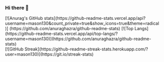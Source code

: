 ### Hi there 👋

<!--
**Mason130/Mason130** is a ✨ _special_ ✨ repository because its `README.md` (this file) appears on your GitHub profile.

Here are some ideas to get you started:

- 🔭 I’m currently working on ...
- 🌱 I’m currently learning ...
- 👯 I’m looking to collaborate on ...
- 🤔 I’m looking for help with ...
- 💬 Ask me about ...
- 📫 How to reach me: ...
- 😄 Pronouns: ...
- ⚡ Fun fact: ...
-->
<div>
  [![Anurag's GitHub stats](https://github-readme-stats.vercel.app/api?username=mason130&count_private=true&show_icons=true&theme=radical)]   (https://github.com/anuraghazra/github-readme-stats)
  [![Top Langs](https://github-readme-stats.vercel.app/api/top-langs/?username=mason130)](https://github.com/anuraghazra/github-readme-stats)
</div>
<div>
  [![GitHub Streak](https://github-readme-streak-stats.herokuapp.com/?user=mason130)](https://git.io/streak-stats)
</div>
